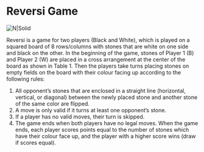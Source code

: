 # Reversi Game

![N|Solid](https://i5.walmartimages.com/asr/7fc52dcc-ab97-422c-946c-840ad445806f_1.6595418ecb08ec1446fdedcbea4272cf.jpeg)

Reversi is a game for two players (Black and White), which is played on a squared board of 8 rows/columns with stones that are white on one side and black on the other. In the beginning of the game, stones of Player 1 (B) and Player 2 (W) are placed in a cross arrangement at the center of the board as shown in Table 1. Then the players take turns placing stones on empty fields on the board with their colour facing up according to the
following rules:
1. All opponent’s stones that are enclosed in a straight line (horizontal, vertical, or diagonal) between the newly placed stone and another stone of the same color are flipped.
2. A move is only valid if it turns at least one opponent’s stone.
3. If a player has no valid moves, their turn is skipped.
4. The game ends when both players have no legal moves.
When the game ends, each player scores points equal to the number of stones which have their colour face up, and the player with a higher score wins (draw if scores equal).
